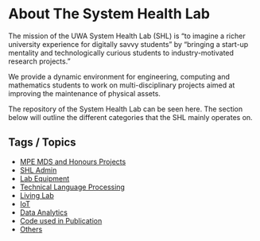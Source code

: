 # About The System Health Lab
The mission of the UWA System Health Lab (SHL) is “to imagine a richer university experience for digitally savvy students” by “bringing a start-up mentality and technologically curious students to industry-motivated research projects.”

We provide a dynamic environment for engineering, computing and mathematics students to work on multi-disciplinary projects aimed at improving the maintenance of physical assets.

The repository of the System Health Lab can be seen here. The section below will outline the different categories that the SHL mainly operates on.

## Tags / Topics
- [MPE MDS and Honours Projects](https://github.com/uwasystemhealth?q=mpe-honours-project&type=&language=)
- [SHL Admin](https://github.com/uwasystemhealth?q=shl-admin&type=&language=)
- [Lab Equipment](https://github.com/uwasystemhealth?q=lab-equipment&type=&language=)
- [Technical Language Processing](https://github.com/uwasystemhealth?q=tlp&type=&language=)
- [Living Lab](https://github.com/uwasystemhealth?q=livinglab&type=&language=)
- [IoT](https://github.com/uwasystemhealth?q=iot&type=&language=)
- [Data Analytics](https://github.com/uwasystemhealth?q=data-analytics&type=&language=)
- [Code used in Publication](https://github.com/uwasystemhealth?q=publication-code&type=&language=)
- [Others](https://github.com/uwasystemhealth?q=others&type=&language=)
